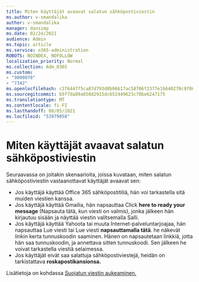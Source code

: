 ```yaml
---
title: Miten käyttäjät avaavat salatun sähköpostiviestin
ms.author: v-smandalika
author: v-smandalika
manager: dansimp
ms.date: 02/24/2021
audience: Admin
ms.topic: article
ms.service: o365-administration
ROBOTS: NOINDEX, NOFOLLOW
localization_priority: Normal
ms.collection: Adm_O365
ms.custom:
- "9000078"
- "7342"
ms.openlocfilehash: c376447f5ca87d793d8b96617ac58706f2377e1b640270c9f861c4475b85cf72
ms.sourcegitcommit: b5f7da89a650d2915dc652449623c78be6247175
ms.translationtype: MT
ms.contentlocale: fi-FI
ms.lasthandoff: 08/05/2021
ms.locfileid: "53979058"
---
```

# <a name="how-users-open-an-encrypted-email-message"></a>Miten käyttäjät avaavat salatun sähköpostiviestin

Seuraavassa on joitakin skenaarioita, joissa kuvataan, miten salatun sähköpostiviestin vastaanottavat käyttäjät avaavat sen:

- Jos käyttäjä käyttää Office 365 sähköpostitiliä, hän voi tarkastella sitä muiden viestien kanssa.
- Jos käyttäjä käyttää Gmailia, hän napsauttaa Click **here to ready your message** (Napsauta tätä, kun viesti on valmis), jonka jälkeen hän kirjautuu sisään ja näyttää viestin valitsemalla Salli. 
- Jos käyttäjä käyttää Yahoota tai muuta Internet-palveluntarjoajaa, hän napsauttaa Lue viesti tai Lue viesti **napsauttamalla tätä**.  he näkevät linkin kerta tunnuskoodin saaminen. Hänen on napsautetaan linkkiä, jotta hän saa tunnuskoodin, ja annettava sitten tunnuskoodi. Sen jälkeen he voivat tarkastella viestiä selaimessa.
- Jos käyttäjät eivät saa salattuja sähköpostiviestejä, heidän on  tarkistattava **roskapostikansionsa.**

Lisätietoja on kohdassa [Suojatun viestin aukeaminen.](https://support.microsoft.com/topic/how-do-i-open-a-protected-message-1157a286-8ecc-4b1e-ac43-2a608fbf3098)